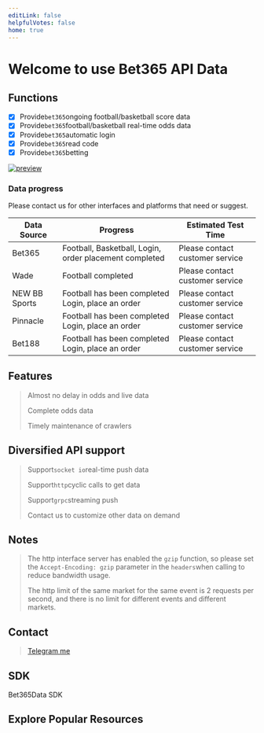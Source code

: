 ```yaml
---
editLink: false
helpfulVotes: false
home: true
---
```

# Welcome to use Bet365 API Data

## Functions

- [X] Provide``bet365``ongoing football/basketball score data
- [X] Provide``bet365``football/basketball real-time odds data
- [X] Provide``bet365``automatic login
- [X] Provide``bet365``read code
- [X] Provide``bet365``betting

[![preview](https://i.ytimg.com/vi/IY_BWrcXgXA/maxresdefault.jpg)](https://www.youtube.com/watch?v=IY_BWrcXgXAE)

### Data progress

Please contact us for other interfaces and platforms that need or suggest.

| Data Source | Progress | Estimated Test Time |
| ------ | ------ | ------ |
| Bet365| Football, Basketball, Login, order placement completed | Please contact customer service |
| Wade | Football completed | Please contact customer service |
| NEW BB Sports | Football has been completed Login, place an order | Please contact customer service |
| Pinnacle | Football has been completed Login, place an order | Please contact customer service |
| Bet188  | Football has been completed Login, place an order | Please contact customer service |


## Features

> Almost no delay in odds and live data 
>
> Complete odds data
>
> Timely maintenance of crawlers



## Diversified API support

> Support``socket io``real-time push data
>
> Support``http``cyclic calls to get data
>
> Support``grpc``streaming push
>
> Contact us to customize other data on demand


## Notes
> The http interface server has enabled the ``gzip`` function, so please set the ``Accept-Encoding: gzip`` parameter in the ``headers``when calling to reduce bandwidth usage.
>
> The http limit of the same market for the same event is 2 requests per second, and there is no limit for different events and different markets.



## Contact

> [Telegram me](https://t.me/Bet365Data)

## SDK

Bet365Data SDK

<div class="w-full sm:flex sm:-mx-2">
    <LinkPanel title="Bet365Data SDK" subtitle="Bet365Data GitHub" link="https://github.com/Bet365Data" :repo="true" />
</div>

## Explore Popular Resources

<div class="sm:flex sm:flex-wrap">
    <div class="py-1 sm:w-1/2 sm:py-0">
        <IconLink title="Twitter"
            subtitle="See the latest Bet365Data Tweets."
            link="https://twitter.com/Bet365Data"
            icon="/icons/icon-twitter.svg"
            icon-size="large"
        />
    </div>
    <div class="py-1 sm:w-1/2 sm:py-0">
        <IconLink title="bet365API Telegram Support"
            subtitle="Telegram contact us"
            link="https://t.me/Bet365Data/"
            icon="/icons/icon-telegram.svg"
            icon-size="large"
        />
    </div>
    <div class="py-1 sm:w-1/2 sm:py-0">
        <IconLink title="Watch bet365API Video"
            subtitle="Stay in-the-know."
            link="https://www.youtube.com/c/Bet365Data"
            icon="/icons/icon-you-tube.svg"
            icon-size="large"
        />
    </div>
</div>
